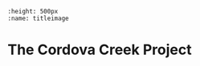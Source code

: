 ```{image} /resources/images/titleimage.jpg
:height: 500px
:name: titleimage
```
# The Cordova Creek Project


